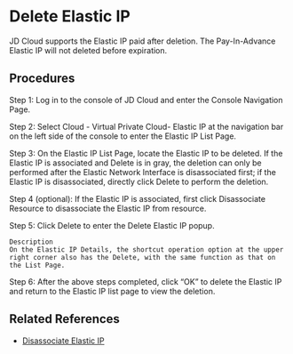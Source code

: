# Delete Elastic IP

JD Cloud supports the Elastic IP paid after deletion. The Pay-In-Advance Elastic IP will not deleted before expiration.

## Procedures
Step 1: Log in to the console of JD Cloud and enter the Console Navigation Page.

Step 2: Select Cloud - Virtual Private Cloud- Elastic IP at the navigation bar on the left side of the console to enter the Elastic IP List Page.

Step 3: On the Elastic IP List Page, locate the Elastic IP to be deleted. If the Elastic IP is associated and Delete is in gray, the deletion can only be performed after the Elastic Network Interface is disassociated first; if the Elastic IP is disassociated, directly click Delete to perform the deletion.

Step 4 (optional): If the Elastic IP is associated, first click Disassociate Resource to disassociate the Elastic IP from resource.

Step 5: Click Delete to enter the Delete Elastic IP popup.

	Description
	On the Elastic IP Details, the shortcut operation option at the upper right corner also has the Delete, with the same function as that on the List Page.

Step 6: After the above steps completed, click “OK” to delete the Elastic IP and return to the Elastic IP list page to view the deletion.

## Related References

- [Disassociate Elastic IP](./Disassociate-Elastic-IP.md)


